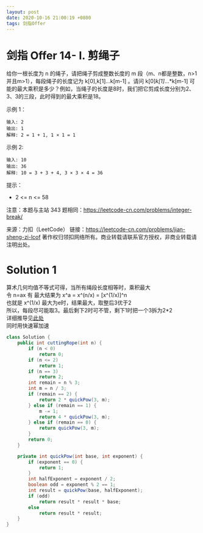 ```yaml
---
layout: post
date: 2020-10-16 21:00:19 +0800
tags: 剑指Offer
---
```


# 剑指 Offer 14- I. 剪绳子

给你一根长度为 n 的绳子，请把绳子剪成整数长度的 m 段（m、n都是整数，n>1并且m>1），每段绳子的长度记为 k[0],k[1]...k[m-1] 。请问 k[0]*k[1]*...*k[m-1] 可能的最大乘积是多少？例如，当绳子的长度是8时，我们把它剪成长度分别为2、3、3的三段，此时得到的最大乘积是18。

示例 1：
```
输入: 2
输出: 1
解释: 2 = 1 + 1, 1 × 1 = 1
```
示例 2:
```
输入: 10
输出: 36
解释: 10 = 3 + 3 + 4, 3 × 3 × 4 = 36
```
提示：
+ 2 <= n <= 58

注意：本题与主站 343 题相同：https://leetcode-cn.com/problems/integer-break/

来源：力扣（LeetCode）
链接：https://leetcode-cn.com/problems/jian-sheng-zi-lcof
著作权归领扣网络所有。商业转载请联系官方授权，非商业转载请注明出处。

# Solution 1
算术几何均值不等式可得，当所有绳段长度相等时，乘积最大  
令 n=ax 有 最大结果为 x^a = x^(n/x) = [x^(1/x)]^n  
也就是 x^(1/x) 最大为e时，结果最大，取整后3优于2  
所以，每段尽可能取3。最后剩下2时可不管，剩下1时把一个3拆为2*2  
详细推导见[此处](https://leetcode-cn.com/problems/jian-sheng-zi-lcof/solution/mian-shi-ti-14-i-jian-sheng-zi-tan-xin-si-xiang-by/)  
同时用快速幂加速  
``` java
class Solution {
    public int cuttingRope(int n) {
        if (n < 0)
            return 0;
        if (n <= 2)
            return 1;
        if (n == 3)
            return 2;
        int remain = n % 3;
        int m = n / 3;
        if (remain == 2) {
            return 2 * quickPow(3, m);
        } else if (remain == 1) {
            m -= 1;
            return 4 * quickPow(3, m);
        } else if (remain == 0) {
            return quickPow(3, m);
        }
        return 0;
    }

    private int quickPow(int base, int exponent) {
        if (exponent == 0) {
            return 1;
        }
        int halfExponent = exponent / 2;
        boolean odd = exponent % 2 == 1;
        int result = quickPow(base, halfExponent);
        if (odd)
            return result * result * base;
        else
            return result * result;
    }
}
```